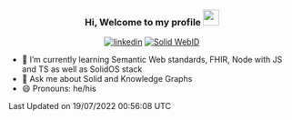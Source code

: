 <h3 align="center">
Hi, Welcome to my profile <img src="https://media.giphy.com/media/hvRJCLFzcasrR4ia7z/giphy.gif" width="28">
</h3>

<p align="center">
  <a href="https://www.linkedin.com/in/taekhoonkim/" target="_blank"><img src="https://img.shields.io/badge/-LinkedIn-F75C7E?style=flat-square&logo=Linkedin&logoColor=white" alt="linkedin"/></a>
  <a href="[https://techny.solidcommunity.net](https://techny.solidcommunity.net/profile/card#me)/" target="_blank"><img src="https://img.shields.io/badge/Solid-WebID-blueviolet?style=flat-square" alt="Solid WebID"/></a>
</p>

<!--START_SECTION:waka-->

- 🌱 I’m currently learning Semantic Web standards, FHIR, Node with JS and TS as well as SolidOS stack
- 💬 Ask me about Solid and Knowledge Graphs
- 😄 Pronouns: he/his

 Last Updated on 19/07/2022 00:56:08 UTC


<!--
**technykim/technykim** is a ✨ _special_ ✨ repository because its `README.md` (this file) appears on your GitHub profile.

Here are some ideas to get you started:

- 🔭 I’m currently working on ...
- 🌱 I’m currently learning ...
- 👯 I’m looking to collaborate on ...
- 🤔 I’m looking for help with ...
- 💬 Ask me about ...
- 📫 How to reach me: ...
- 😄 Pronouns: ...
- ⚡ Fun fact: ...
-->
